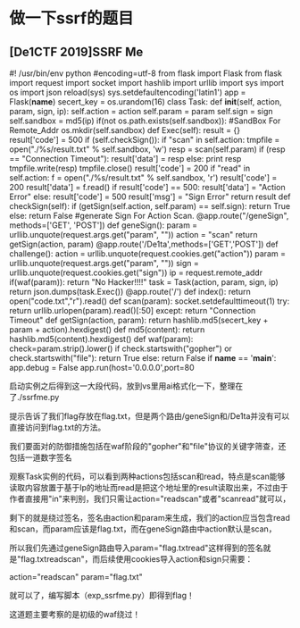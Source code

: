 # 做一下ssrf的题目

## [De1CTF 2019]SSRF Me

#! /usr/bin/env python #encoding=utf-8 from flask import Flask from flask import request import socket import hashlib import urllib import sys import os import json reload(sys) sys.setdefaultencoding('latin1') app = Flask(__name__) secert_key = os.urandom(16) class Task: def __init__(self, action, param, sign, ip): self.action = action self.param = param self.sign = sign self.sandbox = md5(ip) if(not os.path.exists(self.sandbox)): #SandBox For Remote_Addr os.mkdir(self.sandbox) def Exec(self): result = {} result['code'] = 500 if (self.checkSign()): if "scan" in self.action: tmpfile = open("./%s/result.txt" % self.sandbox, 'w') resp = scan(self.param) if (resp == "Connection Timeout"): result['data'] = resp else: print resp tmpfile.write(resp) tmpfile.close() result['code'] = 200 if "read" in self.action: f = open("./%s/result.txt" % self.sandbox, 'r') result['code'] = 200 result['data'] = f.read() if result['code'] == 500: result['data'] = "Action Error" else: result['code'] = 500 result['msg'] = "Sign Error" return result def checkSign(self): if (getSign(self.action, self.param) == self.sign): return True else: return False #generate Sign For Action Scan. @app.route("/geneSign", methods=['GET', 'POST']) def geneSign(): param = urllib.unquote(request.args.get("param", "")) action = "scan" return getSign(action, param) @app.route('/De1ta',methods=['GET','POST']) def challenge(): action = urllib.unquote(request.cookies.get("action")) param = urllib.unquote(request.args.get("param", "")) sign = urllib.unquote(request.cookies.get("sign")) ip = request.remote_addr if(waf(param)): return "No Hacker!!!!" task = Task(action, param, sign, ip) return json.dumps(task.Exec()) @app.route('/') def index(): return open("code.txt","r").read() def scan(param): socket.setdefaulttimeout(1) try: return urllib.urlopen(param).read()[:50] except: return "Connection Timeout" def getSign(action, param): return hashlib.md5(secert_key + param + action).hexdigest() def md5(content): return hashlib.md5(content).hexdigest() def waf(param): check=param.strip().lower() if check.startswith("gopher") or check.startswith("file"): return True else: return False if __name__ == '__main__': app.debug = False app.run(host='0.0.0.0',port=80

启动实例之后得到这一大段代码，放到vs里用ai格式化一下，整理在了./ssrfme.py

提示告诉了我们flag存放在flag.txt，但是两个路由/geneSign和/De1ta并没有可以直接访问到flag.txt的方法。

我们要面对的防御措施包括在waf阶段的"gopher"和"file"协议的关键字筛查，还包括一道数字签名

观察Task实例的代码，可以看到两种actions包括scan和read，特点是scan能够读取内容放置于基于Ip的地址而read是把这个地址里的result读取出来，不过由于作者直接用"in"来判别，我们只需让action="readscan"或者"scanread"就可以，

剩下的就是绕过签名，签名由action和param来生成，我们的action应当包含read和scan，而param应该是flag.txt，而在geneSign路由中action默认是scan，

所以我们先通过geneSign路由导入param="flag.txtread"这样得到的签名就是"flag.txtreadscan"，而后续使用cookies导入action和sign只需要：

action="readscan"
param="flag.txt"

就可以了，编写脚本（exp_ssrfme.py）即得到flag！

这道题主要考察的是初级的waf绕过！